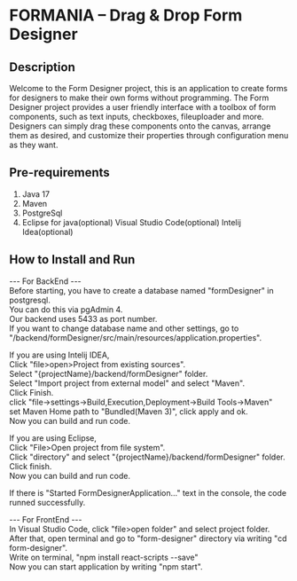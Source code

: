 # FORMANIA – Drag & Drop Form Designer

## Description
Welcome to the Form Designer project, this is an application to create forms for designers to make their own forms without programming. The Form Designer project provides a user friendly interface with a toolbox of form components, such as text inputs, checkboxes, fileuploader and more. Designers can simply drag these components onto the canvas, arrange them as desired, and customize their properties through configuration menu as they want.

## Pre-requirements
1. Java 17
2. Maven
3. PostgreSql
4. Eclipse for java(optional)
   Visual Studio Code(optional)
   Intelij Idea(optional)

## How to Install and Run
--- For BackEnd ---<br />
Before starting, you have to create a database named "formDesigner" in postgresql.<br />
You can do this via pgAdmin 4.<br />
Our backend uses 5433 as port number.<br />
If you want to change database name and other settings, go to "/backend/formDesigner/src/main/resources/application.properties".<br />

If you are using Intelij IDEA,<br />
Click "file>open>Project from existing sources".<br />
Select "{projectName}/backend/formDesigner" folder.<br />
Select "Import project from external model" and select "Maven".<br />
Click Finish.<br />
click "file->settings->Build,Execution,Deployment->Build Tools->Maven"<br />
set Maven Home path to "Bundled(Maven 3)", click apply and ok.<br />
Now you can build and run code.<br />

If you are using Eclipse,<br />
Click "File>Open project from file system".<br />
Click "directory" and select "{projectName}/backend/formDesigner" folder.<br />
Click finish.<br />
Now you can build and run code.<br />

If there is "Started FormDesignerApplication..." text in the console, the code runned successfully.<br />

--- For FrontEnd ---<br />
In Visual Studio Code, click "file>open folder" and select project folder.<br />
After that, open terminal and go to "form-designer" directory via writing "cd form-designer".<br />
Write on terminal, "npm install react-scripts --save"<br />
Now you can start application by writing "npm start".<br />
